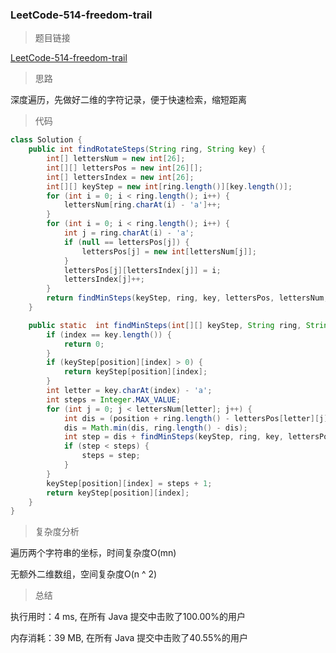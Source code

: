 ### LeetCode-514-freedom-trail

> 题目链接

[LeetCode-514-freedom-trail](https://leetcode-cn.com/problems/freedom-trail/)

> 思路

深度遍历，先做好二维的字符记录，便于快速检索，缩短距离

> 代码

```java
class Solution {
    public int findRotateSteps(String ring, String key) {
        int[] lettersNum = new int[26];
        int[][] lettersPos = new int[26][];
        int[] lettersIndex = new int[26];
        int[][] keyStep = new int[ring.length()][key.length()];
        for (int i = 0; i < ring.length(); i++) {
            lettersNum[ring.charAt(i) - 'a']++;
        }
        for (int i = 0; i < ring.length(); i++) {
            int j = ring.charAt(i) - 'a';
            if (null == lettersPos[j]) {
                lettersPos[j] = new int[lettersNum[j]];
            }
            lettersPos[j][lettersIndex[j]] = i;
            lettersIndex[j]++;
        }
        return findMinSteps(keyStep, ring, key, lettersPos, lettersNum, 0, 0);
    }

    public static  int findMinSteps(int[][] keyStep, String ring, String key, int[][] lettersPos, int[] lettersNum, int position, int index) {
        if (index == key.length()) {
            return 0;
        }
        if (keyStep[position][index] > 0) {
            return keyStep[position][index];
        }
        int letter = key.charAt(index) - 'a';
        int steps = Integer.MAX_VALUE;
        for (int j = 0; j < lettersNum[letter]; j++) {
            int dis = (position + ring.length() - lettersPos[letter][j]) % ring.length();
            dis = Math.min(dis, ring.length() - dis);
            int step = dis + findMinSteps(keyStep, ring, key, lettersPos, lettersNum, lettersPos[letter][j], index + 1);
            if (step < steps) {
                steps = step;
            }
        }
        keyStep[position][index] = steps + 1;
        return keyStep[position][index];
    }
}
```

> 复杂度分析

遍历两个字符串的坐标，时间复杂度O(mn)

无额外二维数组，空间复杂度O(n ^ 2)

> 总结

执行用时：4 ms, 在所有 Java 提交中击败了100.00%的用户

内存消耗：39 MB, 在所有 Java 提交中击败了40.55%的用户
